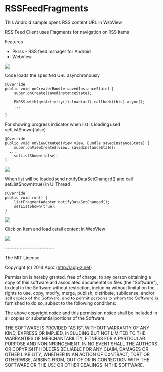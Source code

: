 RSSFeedFragments
==================

This Android sample opens RSS content URL in WebView

RSS Feed Client uses Fragments for navigation on RSS items

Features
* Pkrss - RSS feed manager for Android
* WebView



![](https://github.com/app-z/RSSFeedFragments/blob/master/RSSFeedFragments/images/device-2015-01-03-113639.png)


Code loads the specified URL asynchronously

	@Override
	public void onCreate(Bundle savedInstanceState) {
		super.onCreate(savedInstanceState);
		
		PkRSS.with(getActivity()).load(url).callback(this).async();
		...	

	}



For showing progress indicator when list is loading used setListShown(false)

	@Override
	public void onViewCreated(View view, Bundle savedInstanceState) {
		super.onViewCreated(view, savedInstanceState);
      ...
	    setListShown(false);
	}

![](https://github.com/app-z/RSSFeedFragments/blob/master/RSSFeedFragments/images/device-2015-01-03-113553.png)

When list will be loaded send notifyDataSetChanged() and call setListShown(true) in UI Thread

    @Override
    public void run() {
    	listFragmentAdapter.notifyDataSetChanged();
	    setListShown(true);
    }
  

![](https://github.com/app-z/RSSFeedFragments/blob/master/RSSFeedFragments/images/device-2015-01-03-113614.png)

Click on Item and load detail content in WebView

![](https://github.com/app-z/RSSFeedFragments/blob/master/RSSFeedFragments/images/device-2015-01-03-113630.png)

=================

The MIT License

Copyright (c) 2014 Appz (http://app-z.net)

Permission is hereby granted, free of charge, to any person obtaining a copy of this software and associated documentation files (the "Software"), to deal in the Software without restriction, including without limitation the rights to use, copy, modify, merge, publish, distribute, sublicense, and/or sell copies of the Software, and to permit persons to whom the Software is furnished to do so, subject to the following conditions:

The above copyright notice and this permission notice shall be included in all copies or substantial portions of the Software.

THE SOFTWARE IS PROVIDED "AS IS", WITHOUT WARRANTY OF ANY KIND, EXPRESS OR IMPLIED, INCLUDING BUT NOT LIMITED TO THE WARRANTIES OF MERCHANTABILITY, FITNESS FOR A PARTICULAR PURPOSE AND NONINFRINGEMENT. IN NO EVENT SHALL THE AUTHORS OR COPYRIGHT HOLDERS BE LIABLE FOR ANY CLAIM, DAMAGES OR OTHER LIABILITY, WHETHER IN AN ACTION OF CONTRACT, TORT OR OTHERWISE, ARISING FROM, OUT OF OR IN CONNECTION WITH THE SOFTWARE OR THE USE OR OTHER DEALINGS IN THE SOFTWARE.
